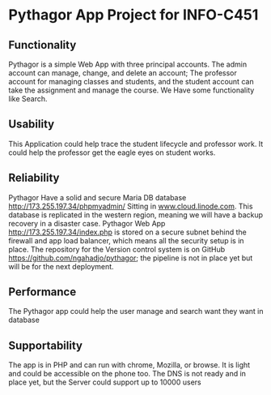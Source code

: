 Pythagor App Project for INFO-C451
==============
Functionality
-------------
Pythagor is a simple Web App with three principal accounts. The admin account can manage, change, and delete an account; The professor account for managing classes and students, and the student account can take the assignment and manage the course. We Have some functionality like Search.

Usability
----------
This Application could help trace the student lifecycle and professor work. It could help the professor get the eagle eyes on student works.

Reliability
-----------
Pythagor Have a solid and secure Maria DB database http://173.255.197.34/phpmyadmin/
Sitting in www.cloud.linode.com. This database is replicated in the western region, meaning we will have a backup recovery in a disaster case. Pythagor Web App http://173.255.197.34/index.php   is stored on a secure subnet behind the firewall and app load balancer, which means all the security setup is in place. The repository for the Version control system is on GitHub https://github.com/ngahadjo/pythagor; the pipeline is not in place yet but will be for the next deployment.

Performance
-----------
The Pythagor app could help the user manage and search want they want in database

Supportability
--------------
The app is in PHP and can run with chrome, Mozilla, or browse. It is light and could be accessible on the phone too. The DNS is not ready and in place yet, but the Server could support up to 10000 users

